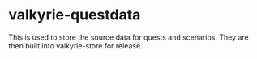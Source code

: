# valkyrie-questdata

This is used to store the source data for quests and scenarios.  They are then built into valkyrie-store for release.
